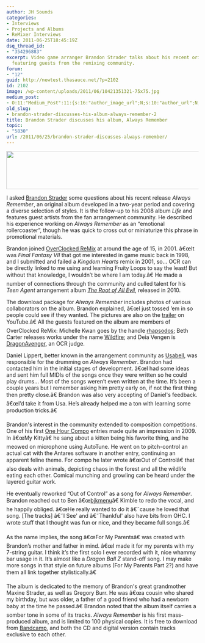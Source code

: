 ```yaml
---
author: JH Sounds
categories:
- Interviews
- Projects and Albums
- ReMixer Interviews
date: 2011-06-25T18:45:19Z
dsq_thread_id:
- "354296883"
excerpt: Video game arranger Brandon Strader talks about his recent original album
  featuring guests from the remixing community.
forum:
- "12"
guid: http://newtest.thasauce.net/?p=2102
id: 2102
image: /wp-content/uploads/2011/06/10421351321-75x75.jpg
medium_post:
- O:11:"Medium_Post":11:{s:16:"author_image_url";N;s:10:"author_url";N;s:11:"byline_name";N;s:12:"byline_email";N;s:10:"cross_link";N;s:2:"id";N;s:21:"follower_notification";N;s:7:"license";N;s:14:"publication_id";N;s:6:"status";N;s:3:"url";N;}
old_slug:
- brandon-strader-discusses-his-album-always-remember-2
title: Brandon Strader discusses his album, Always Remember
topic:
- "5830"
url: /2011/06/25/brandon-strader-discusses-always-remember/
---
```


[<img class="aligncenter size-full wp-image-2105" title="alwaysbanner" src="http://thasauce.net/wp-content/uploads/2011/06/alwaysbanner.png" alt="" width="550" height="100" srcset="http://thasauce.net/wp-content/uploads/2011/06/alwaysbanner.png 550w, http://thasauce.net/wp-content/uploads/2011/06/alwaysbanner-300x54.png 300w, http://thasauce.net/wp-content/uploads/2011/06/alwaysbanner-75x13.png 75w" sizes="(max-width: 550px) 100vw, 550px" />](http://thasauce.net/wp-content/uploads/2011/06/alwaysbanner.png)

I asked [Brandon Strader](http://remix.thasauce.net/mixer/brandon-strader/) some questions about his recent release _Always Remember_, an original album developed in a two-year period and covering a diverse selection of styles. It is the follow-up to his 2008 album _Life_ and features guest artists from the fan arrangement community. He described his experience working on _Always Remember_ as an &#8220;emotional rollercoaster&#8221;, though he was quick to cross out or miniaturize this phrase in promotional materials.

Brandon joined [OverClocked ReMix](http://ocremix.org/) at around the age of 15, in 2001. â€œIt was _Final Fantasy VII_ that got me interested in game music back in 1998, and I submitted and failed a _Kingdom Hearts_ remix in 2001, so&#8230; OCR can be directly linked to me using and learning Fruity Loops to say the least! But without that knowledge, I wouldn&#8217;t be where I am today.â€ He made a number of connections through the community and culled talent for his _Teen Agent_ arrangement album [_The Root of All Evil_](http://teenagent.ocremix.org/), released in 2010.

The download package for _Always Remember_ includes photos of various collaborators on the album. Brandon explained, â€œI just tossed &#8217;em in so people could see if they wanted. The pictures are also on the [trailer](http://www.youtube.com/watch?v=pZOFLrwZK0E) on YouTube.â€ All the guests featured on the album are members of OverClocked ReMix: Michelle Kwan goes by the handle [rhapsodos](http://ocremix.org/forums/member.php?u=24240); Beth Carter releases works under the name [Wildfire](http://ocremix.org/forums/member.php?u=11659); and Deia Vengen is [DragonAvenger](http://remix.thasauce.net/mixer/dragonavenger/), an OCR judge.

Daniel Lippert, better known in the arrangement community as [Usabell](http://ocremix.org/artist/4698/usa), was responsible for the drumming on _Always Remember_. Brandon had contacted him in the initial stages of development. â€œI had some ideas and sent him full MIDIs of the songs once they were written so he could play drums&#8230; Most of the songs weren&#8217;t even written at the time. It&#8217;s been a couple years but I remember asking him pretty early on, if not the first thing then pretty close.â€ Brandon was also very accepting of Daniel's feedback. â€œI&#8217;d take it from Usa. He&#8217;s already helped me a ton with learning some production tricks.â€

Brandon's interest in the community extended to composition competitions. One of his first [One Hour Compo](http://compo.thasauce.net/compos/view/OHC) entries made quite an impression in 2009. In â€œMy Kittyâ€ he sang about a kitten being his favorite thing, and he meowed on microphone using AutoTune. He went on to pitch-control an actual cat with the Antares software in another entry, continuing an apparent feline theme. For compo he later wrote â€œOut of Controlâ€ that also deals with animals, depicting chaos in the forest and all the wildlife eating each other. Comical munching and growling can be heard under the layered guitar work.

He eventually reworked &#8220;Out of Control&#8221; as a song for _Always Remember_. Brandon reached out to Ben â€œ[bjkmenu](http://ocremix.org/forums/member.php?u=22760)â€ Kimble to redo the vocal, and he happily obliged. â€œHe really wanted to do it â€˜cause he loved that song. [The tracks] â€˜I See' and â€˜Thankful' also have bits from OHC. I wrote stuff that I thought was fun or nice, and they became full songs.â€

As the name implies, the song â€œFor My Parentsâ€ was created with Brandon&#8217;s mother and father in mind. â€œI made it for my parents with my 7-string guitar. I think it&#8217;s the first solo I ever recorded with it, nice whammy bar usage in it. It&#8217;s almost like a _Dragon Ball Z_ stand-off song. I may make more songs in that style on future albums (For My Parents Part 2?) and have them all link together stylistically.â€

The album is dedicated to the memory of Brandon's great grandmother Maxine Strader, as well as Gregory Burr. He was â€œa cousin who shared my birthday, but was older, a father of a good friend who had a newborn baby at the time he passed.â€ Brandon noted that the album itself carries a somber tone in some of its tracks. _Always Remember_ is his first mass-produced album, and is limited to 100 physical copies. It is free to download from [Bandcamp](http://brandonstrader.bandcamp.com/), and both the CD and digital version contain tracks exclusive to each other.